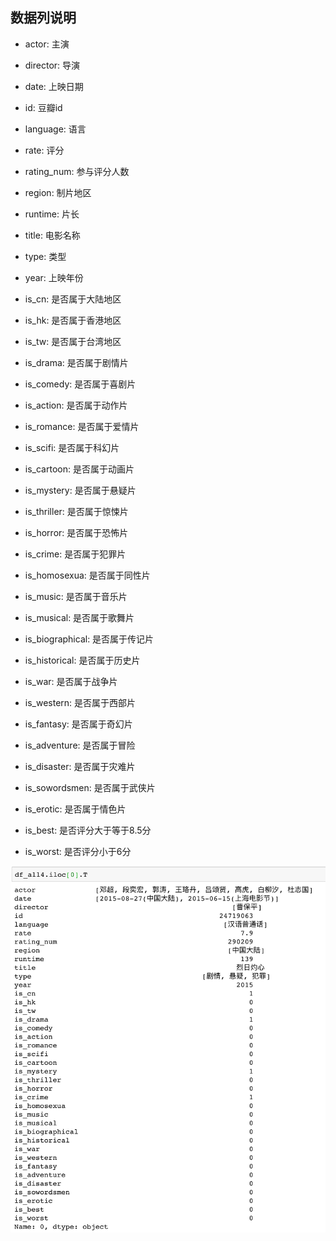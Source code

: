 ## 数据列说明

- actor: 主演

- director: 导演

- date: 上映日期

- id: 豆瓣id

- language: 语言

- rate: 评分

- rating_num: 参与评分人数

- region: 制片地区

- runtime: 片长

- title: 电影名称

- type: 类型

- year: 上映年份

- is_cn: 是否属于大陆地区

- is_hk: 是否属于香港地区

- is_tw: 是否属于台湾地区

- is_drama: 是否属于剧情片

- is_comedy: 是否属于喜剧片

- is_action: 是否属于动作片

- is_romance: 是否属于爱情片

- is_scifi: 是否属于科幻片

- is_cartoon: 是否属于动画片

- is_mystery: 是否属于悬疑片

- is_thriller: 是否属于惊悚片

- is_horror: 是否属于恐怖片

- is_crime: 是否属于犯罪片

- is_homosexua: 是否属于同性片

- is_music: 是否属于音乐片

- is_musical: 是否属于歌舞片

- is_biographical: 是否属于传记片

- is_historical: 是否属于历史片

- is_war: 是否属于战争片

- is_western: 是否属于西部片

- is_fantasy: 是否属于奇幻片

- is_adventure: 是否属于冒险

- is_disaster: 是否属于灾难片

- is_sowordsmen: 是否属于武侠片

- is_erotic: 是否属于情色片

- is_best: 是否评分大于等于8.5分

- is_worst: 是否评分小于6分


![数据列说明](数据列说明.png)